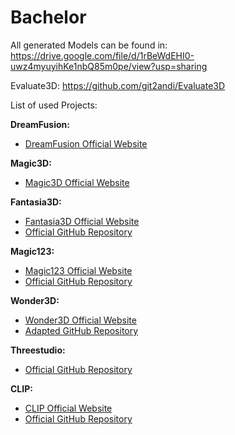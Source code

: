 # Bachelor
All generated Models can be found in: https://drive.google.com/file/d/1rBeWdEHI0-uwz4myuyihKe1nbQ85m0pe/view?usp=sharing

Evaluate3D: https://github.com/git2andi/Evaluate3D

List of used Projects:

**DreamFusion:**
- [DreamFusion Official Website](https://dreamfusion3d.github.io/)

**Magic3D:**
- [Magic3D Official Website](https://research.nvidia.com/labs/dir/magic3d/)

**Fantasia3D:**
- [Fantasia3D Official Website](https://fantasia3d.github.io/)
- [Official GitHub Repository](https://github.com/Gorilla-Lab-SCUT/Fantasia3D.git)

**Magic123:**
- [Magic123 Official Website](https://guochengqian.github.io/project/magic123/)
- [Official GitHub Repository](https://github.com/guochengqian/Magic123.git)

**Wonder3D:**
- [Wonder3D Official Website](https://www.xxlong.site/Wonder3D/)
- [Adapted GitHub Repository](https://github.com/xxlong0/Wonder3D.git)

**Threestudio:**
- [Official GitHub Repository](https://github.com/threestudio-project/threestudio.git)

**CLIP:**
- [CLIP Official Website](https://openai.com/research/clip)
- [Official GitHub Repository](https://github.com/openai/CLIP.git)
